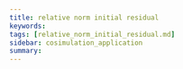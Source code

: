 ```yaml
---
title: relative norm initial residual
keywords: 
tags: [relative_norm_initial_residual.md]
sidebar: cosimulation_application
summary: 
---
```

